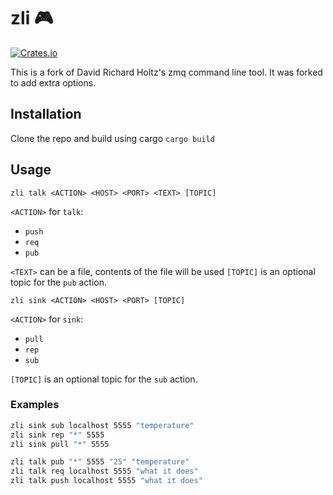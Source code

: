 # zli 🎮

<a href="https://crates.io/crates/zli">
  <img alt="Crates.io" src="https://img.shields.io/crates/v/zli.svg">
</a>

This is a fork of David Richard Holtz's zmq command line tool. It was forked to add extra options.

## Installation

Clone the repo and build using cargo `cargo build`

## Usage

`zli talk <ACTION> <HOST> <PORT> <TEXT> [TOPIC]`

`<ACTION>` for `talk`:

* `push`
* `req`
* `pub`

`<TEXT>` can be a file, contents of the file will be used
`[TOPIC]` is an optional topic for the `pub` action.

`zli sink <ACTION> <HOST> <PORT> [TOPIC]`

`<ACTION>` for `sink`:

* `pull`
* `rep`
* `sub`

`[TOPIC]` is an optional topic for the `sub` action.

### Examples

```bash
zli sink sub localhost 5555 "temperature"
zli sink rep "*" 5555
zli sink pull "*" 5555
```

```bash
zli talk pub "*" 5555 "25" "temperature"
zli talk req localhost 5555 "what it does"
zli talk push localhost 5555 "what it does"
```
